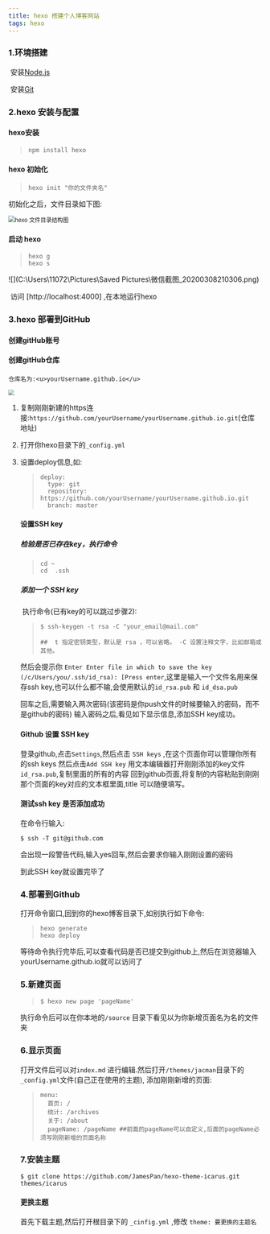 ```yaml
---
title: hexo 搭建个人博客网站
tags: hexo
---
```


### 1.环境搭建

​	安装[Node.js]()

​	安装[Git]()

### 2.hexo 安装与配置

#### 	hexo安装

> ```
> npm install hexo
> ```

#### 	hexo 初始化

> ```
> hexo init "你的文件夹名"
> ```

  初始化之后，文件目录如下图:

<img src="C:\Users\11072\Pictures\Saved Pictures\hexo 文件目录结构图.png" alt="hexo 文件目录结构图" style="zoom: 80%;" />

#### 	启动 hexo

> ```
> hexo g
> hexo s
> ```

![](C:\Users\11072\Pictures\Saved Pictures\微信截图_20200308210306.png)

​	访问 [http://localhost:4000] ,在本地运行hexo

### 3.hexo 部署到GitHub

#### 	创建gitHub账号

#### 	创建gitHub仓库

 	仓库名为:<u>yourUsername.github.io</u>

<img src="C:\Users\11072\Pictures\Saved Pictures\微信截图_20200308211301.png" style="zoom:67%;" />

1. 复制刚刚新建的https连接:`https://github.com/yourUsername/yourUsername.github.io.git`(仓库地址)

2. 打开你hexo目录下的`_config.yml`

3. 设置deploy信息,如:

   > ```
   > deploy:
   >   type: git
   >   repository: https://github.com/yourUsername/yourUsername.github.io.git
   >   branch: master
   > ```

   #### 设置SSH key

   ##### 	检验是否已存在key，执行命令

   > ```
   > cd ~
   > cd  .ssh
   > ```

   ##### 	添加一个 SSH key

   ​	执行命令(已有key的可以跳过步骤2):

   > ```
   > $ ssh-keygen -t rsa -C "your_email@mail.com"
   > 
   > ##  t 指定密钥类型，默认是 rsa ，可以省略。 -C 设置注释文字，比如邮箱或其他。
   > ```

   然后会提示你 `Enter Enter file in which to save the key (/c/Users/you/.ssh/id_rsa): [Press enter`,这里是输入一个文件名用来保存ssh key,也可以什么都不输,会使用默认的`id_rsa.pub` 和 `id_dsa.pub`

   回车之后,需要输入两次密码(该密码是你push文件的时候要输入的密码，而不是github的密码)
   输入密码之后,看见如下显示信息,添加SSH key成功。

   #### Github 设置 SSH key

   登录github,点击`Settings`,然后点击 `SSH keys` ,在这个页面你可以管理你所有的ssh keys
   然后点击`Add SSH key`
   用文本编辑器打开刚刚添加的key文件`id_rsa.pub`,复制里面的所有的内容
   回到github页面,将复制的内容粘贴到刚刚那个页面的key对应的文本框里面,title 可以随便填写。

   #### 测试ssh key 是否添加成功

   在命令行输入:

   ```
   $ ssh -T git@github.com
   ```

   会出现一段警告代码,输入yes回车,然后会要求你输入刚刚设置的密码

   到此SSH key就设置完毕了

   ### 4.部署到Github

   打开命令窗口,回到你的hexo博客目录下,如别执行如下命令:

   > ```
   > hexo generate
   > hexo deploy
   > ```

   等待命令执行完毕后,可以查看代码是否已提交到github上,然后在浏览器输入yourUsername.github.io就可以访问了

   ### 5.新建页面

   > ```
   > $ hexo new page 'pageName'
   > ```

   执行命令后可以在你本地的`/source` 目录下看见以为你新增页面名为名的文件夹

   ### 6.显示页面

   打开文件后可以对`index.md` 进行编辑.然后打开`/themes/jacman`目录下的`_config.yml`文件(自己正在使用的主题),
   添加刚刚新增的页面:

   > ```
   > menu:
   >   首页: /
   >   统计: /archives
   >   关于: /about
   >   pageName: /pageName ##前面的pageName可以自定义,后面的pageName必须写刚刚新增的页面名称
   > ```

   ### 7.安装主题

   ```
   $ git clone https://github.com/JamesPan/hexo-theme-icarus.git themes/icarus
   ```

   #### 更换主题

   首先下载主题,然后打开根目录下的 `_cinfig.yml` ,修改 `theme: 要更换的主题名`

   



